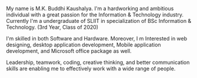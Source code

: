 My name is M.K. Buddhi Kaushalya. I'm a hardworking and ambitious individual with a great passion for the Information & Technology industry. Currently I'm a undergraduate of SLIIT in specialization of BSc Information & Technology. (3rd Year, Class of 2020)

I'm skilled in both Software and Hardware. Moreover, I m Interested in web designing, desktop application development, Mobile application development, and Microsoft office package as well.

Leadership, teamwork, coding, creative thinking, and better communication skills are enabling me to effectively work with a wide range of people.

